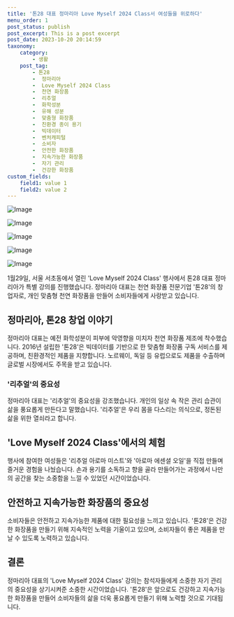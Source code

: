 ```yaml
---
title: '톤28 대표 정마리아 Love Myself 2024 Class서 여성들을 위로하다'
menu_order: 1
post_status: publish
post_excerpt: This is a post excerpt
post_date: 2023-10-20 20:14:59
taxonomy:
    category:
        - 생활
    post_tag:
        - 톤28
        -  정마리아
        -  Love Myself 2024 Class
        -  천연 화장품
        -  리추얼
        -  화학성분
        -  유해 성분
        -  맞춤형 화장품
        -  친환경 종이 용기
        -  빅데이터
        -  벤처캐피털
        -  소비자
        -  안전한 화장품
        -  지속가능한 화장품
        -  자기 관리
        -  건강한 화장품
custom_fields:
    field1: value 1
    field2: value 2
---
```


![Image](https://imgnews.pstatic.net/image/310/2024/02/06/0000114155_001_20240206152001362.jpeg?type=w647)

![Image](https://imgnews.pstatic.net/image/310/2024/02/06/0000114155_003_20240206152001456.jpeg?type=w647)

![Image](https://imgnews.pstatic.net/image/310/2024/02/06/0000114155_005_20240206152001531.jpeg?type=w647)

![Image](https://imgnews.pstatic.net/image/310/2024/02/06/0000114155_004_20240206152001495.jpeg?type=w647)

![Image](https://imgnews.pstatic.net/image/310/2024/02/06/0000114155_002_20240206152001403.jpg?type=w647)


1월29일, 서울 서초동에서 열린 'Love Myself 2024 Class' 행사에서 톤28 대표 정마리아가 특별 강의를 진행했습니다. 정마리아 대표는 천연 화장품 전문기업 '톤28'의 창업자로, 개인 맞춤형 천연 화장품을 만들어 소비자들에게 사랑받고 있습니다.

## 정마리아, 톤28 창업 이야기
정마리아 대표는 예전 화학성분이 피부에 악영향을 미치자 천연 화장품 제조에 착수했습니다. 2016년 설립한 '톤28'은 빅데이터를 기반으로 한 맞춤형 화장품 구독 서비스를 제공하며, 친환경적인 제품을 지향합니다. 노르웨이, 독일 등 유럽으로도 제품을 수출하며 글로벌 시장에서도 주목을 받고 있습니다.

### '리추얼'의 중요성
정마리아 대표는 '리추얼'의 중요성을 강조했습니다. 개인의 일상 속 작은 관리 습관이 삶을 풍요롭게 만든다고 말했습니다. '리추얼'은 우리 몸을 다스리는 의식으로, 정돈된 삶을 위한 열쇠라고 합니다.

## 'Love Myself 2024 Class'에서의 체험
행사에 참여한 여성들은 '리추얼 아로마 미스트'와 '아로마 에센셜 오일'을 직접 만들며 즐거운 경험을 나눴습니다. 손과 용기를 소독하고 향을 골라 만들어가는 과정에서 나만의 공간을 찾는 소중함을 느낄 수 있었던 시간이었습니다.

## 안전하고 지속가능한 화장품의 중요성
소비자들은 안전하고 지속가능한 제품에 대한 필요성을 느끼고 있습니다. '톤28'은 건강한 화장품을 만들기 위해 지속적인 노력을 기울이고 있으며, 소비자들이 좋은 제품을 만날 수 있도록 노력하고 있습니다.

## 결론
정마리아 대표의 'Love Myself 2024 Class' 강의는 참석자들에게 소중한 자기 관리의 중요성을 상기시켜준 소중한 시간이었습니다. '톤28'은 앞으로도 건강하고 지속가능한 화장품을 만들어 소비자들의 삶을 더욱 풍요롭게 만들기 위해 노력할 것으로 기대됩니다.
